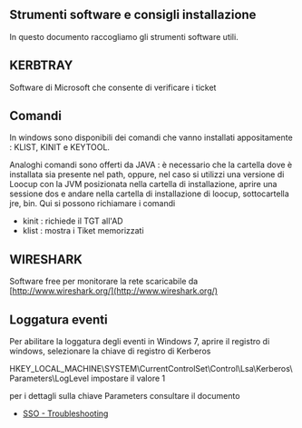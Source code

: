 ## Strumenti software e consigli installazione
In questo documento raccogliamo gli strumenti software utili.

## KERBTRAY
Software di Microsoft che consente di verificare i ticket

## Comandi
In windows sono disponibili dei comandi che vanno installati appositamente :  KLIST, KINIT e KEYTOOL.

Analoghi comandi sono offerti da JAVA :  è necessario che la cartella dove è installata sia presente nel path, oppure, nel caso si utilizzi una versione di Loocup con la JVM posizionata nella cartella di installazione, aprire una sessione dos e andare nella cartella di installazione di loocup, sottocartella jre, bin.
Qui si possono richiamare i comandi
 * kinit :  richiede il TGT all'AD
 * klist :  mostra i Tiket memorizzati


## WIRESHARK
Software free per monitorare la rete
scaricabile da
[http://www.wireshark.org/](http://www.wireshark.org/)


## Loggatura eventi
Per abilitare la loggatura degli eventi in Windows 7, aprire il registro di windows, selezionare la chiave di registro di Kerberos

HKEY_LOCAL_MACHINE\SYSTEM\CurrentControlSet\Control\Lsa\Kerberos\Parameters\LogLevel impostare il valore 1

per i dettagli sulla chiave Parameters consultare il documento
- [SSO - Troubleshooting](Sorgenti/DOC/TA/B£AMO/LOSSON_50I)





